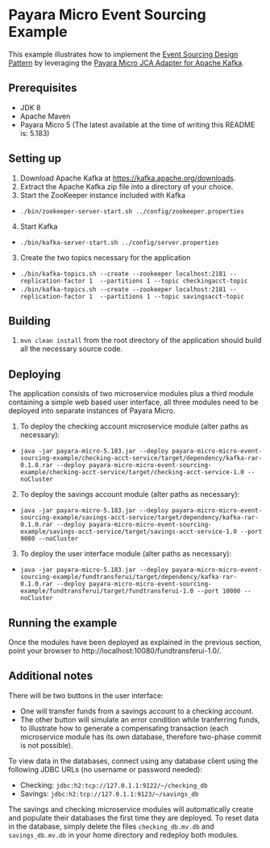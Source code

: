 # Payara Micro Event Sourcing Example

This example illustrates how to implement the [Event Sourcing Design Pattern](http://microservices.io/patterns/data/event-sourcing.html) by leveraging the [Payara Micro JCA Adapter for Apache Kafka](http://blog.payara.fish/payara-micro-jca-adapters-apache-kafka).

## Prerequisites

* JDK 8
* Apache Maven
* Payara Micro 5 (The latest available at the time of writing this README is: 5.183)


## Setting up

1. Download Apache Kafka at https://kafka.apache.org/downloads. 
2. Extract the Apache Kafka zip file into a directory of your choice.
3. Start the ZooKeeper instance included with Kafka
  * `./bin/zookeeper-server-start.sh ../config/zookeeper.properties`
4. Start Kafka
  * `./bin/kafka-server-start.sh ../config/server.properties`
3. Create the two topics necessary for the application
  * `./bin/kafka-topics.sh --create --zookeeper localhost:2181 --replication-factor 1  --partitions 1 --topic checkingacct-topic`
  * `./bin/kafka-topics.sh --create --zookeeper localhost:2181 --replication-factor 1  --partitions 1 --topic savingsacct-topic`

## Building

1. `mvn clean install` from the root directory of the application should build all the necessary source code.

## Deploying

The application consists of two microservice modules plus a third module containing a simple web based user interface, all three modules need to be deployed into separate instances of Payara Micro.

1. To deploy the checking account microservice module (alter paths as necessary):
  * `java -jar payara-micro-5.183.jar --deploy payara-micro-micro-event-sourcing-example/checking-acct-service/target/dependency/kafka-rar-0.1.0.rar --deploy payara-micro-micro-event-sourcing-example/checking-acct-service/target/checking-acct-service-1.0 --noCluster`
2. To deploy the savings account module (alter paths as necessary):
  * `java -jar payara-micro-5.183.jar --deploy payara-micro-micro-event-sourcing-example/savings-acct-service/target/dependency/kafka-rar-0.1.0.rar --deploy payara-micro-micro-event-sourcing-example/savings-acct-service/target/savings-acct-service-1.0 --port 9080 --noCluster`
3. To deploy the user interface module (alter paths as necessary):
  * `java -jar payara-micro-5.183.jar --deploy payara-micro-micro-event-sourcing-example/fundtransferui/target/dependency/kafka-rar-0.1.0.rar --deploy payara-micro-micro-event-sourcing-example/fundtransferui/target/fundtransferui-1.0 --port 10080 --noCluster`

## Running the example

Once the modules have been deployed as explained in the previous section, point your browser to http://localhost:10080/fundtransferui-1.0/.

## Additional notes

There will be two buttons in the user interface: 
* One will transfer funds from a savings account to a checking account.
* The other button will simulate an error condition while tranferring funds, to illustrate how to generate a compensating transaction (each microservice module has its own database, therefore two-phase commit is not possible).

To view data in the databases, connect using any database client using the following JDBC URLs (no username or password needed):

* Checking: `jdbc:h2:tcp://127.0.1.1:9122/~/checking_db`
* Savings: `jdbc:h2:tcp://127.0.1.1:9123/~/savings_db`

The savings and checking microservice modules will automatically create and populate their databases the first time they are deployed. To reset data in the database, simply delete the files `checking_db.mv.db` and `savings_db.mv.db` in your home directory and redeploy both modules.
